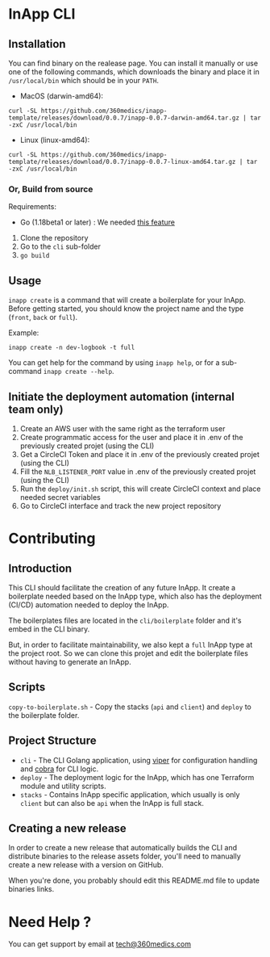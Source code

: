 # InApp CLI

## Installation

You can find binary on the realease page. You can install it manually or use one of the following commands, which downloads the binary and place it in `/usr/local/bin` which should be in your `PATH`.

- MacOS (darwin-amd64): 
```
curl -SL https://github.com/360medics/inapp-template/releases/download/0.0.7/inapp-0.0.7-darwin-amd64.tar.gz | tar -zxC /usr/local/bin
```

- Linux (linux-amd64): 
```
curl -SL https://github.com/360medics/inapp-template/releases/download/0.0.7/inapp-0.0.7-linux-amd64.tar.gz | tar -zxC /usr/local/bin
```

### Or, Build from source

Requirements:

- Go (1.18beta1 or later) : We needed [this feature](https://go-review.googlesource.com/c/go/+/359413) 

1. Clone the repository
2. Go to the `cli` sub-folder
3. `go build`

## Usage

`inapp create` is a command that will create a boilerplate for your InApp. Before getting started, you should know the project name and the type (`front`, `back` or `full`).

Example: 
```
inapp create -n dev-logbook -t full
```

You can get help for the command by using `inapp help`, or for a sub-command `inapp create --help`.

## Initiate the deployment automation (internal team only)

1. Create an AWS user with the same right as the terraform user
2. Create programmatic access for the user and place it in .env of the previously created projet (using the CLI)
3. Get a CircleCI Token and place it in .env of the previously created projet (using the CLI)
4. Fill the `NLB_LISTENER_PORT` value in .env of the previously created projet (using the CLI)
5. Run the `deploy/init.sh` script, this will create CircleCI context and place needed secret variables
6. Go to CircleCI interface and track the new project repository

# Contributing

## Introduction

This CLI should facilitate the creation of any future InApp. It create a boilerplate needed based on the InApp type, which also has the deployment (CI/CD) automation needed to deploy the InApp.

The boilerplates files are located in the `cli/boilerplate` folder and it's embed in the CLI binary.

But, in order to facilitate maintainability, we also kept a `full` InApp type at the project root. So we can clone this projet and edit the boilerplate files without having to generate an InApp.

## Scripts

`copy-to-boilerplate.sh` - Copy the stacks (`api` and `client`) and `deploy` to the boilerplate folder.

## Project Structure

- `cli` - The CLI Golang application, using [viper](https://github.com/spf13/viper) for configuration handling and [cobra](https://github.com/spf13/cobra) for CLI logic.
- `deploy` - The deployment logic for the InApp, which has one Terraform module and utility scripts.
- `stacks` - Contains InApp specific application, which usually is only `client` but can also be `api` when the InApp is full stack.

## Creating a new release

In order to create a new release that automatically builds the CLI and distribute binaries to the release assets folder, you'll need to manually create a new release with a version on GitHub.

When you're done, you probably should edit this README.md file to update binaries links.

# Need Help ?

You can get support by email at [tech@360medics.com](mailto:tech@360medics.com)
